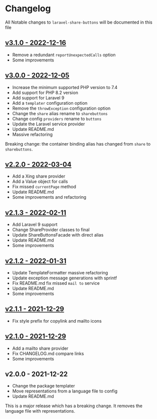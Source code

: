 # Changelog

All Notable changes to `laravel-share-buttons` will be documented in this file

## [v3.1.0 - 2022-12-16](https://github.com/kudashevs/laravel-share-buttons/compare/v3.0.0...v3.1.0)

- Remove a redundant `reportUnexpectedCalls` option
- Some improvements

## [v3.0.0 - 2022-12-05](https://github.com/kudashevs/laravel-share-buttons/compare/v2.2.0...v3.0.0)

- Increase the minimum supported PHP version to 7.4
- Add support for PHP 8.2 version
- Add support for Laravel 9
- Add a `templater` configuration option
- Remove the `throwException` configuration option
- Change the `share` alias rename to `sharebuttons`
- Change config `providers` rename to `buttons`
- Update the Laravel service provider
- Update README.md
- Massive refactoring

Breaking change: the container binding alias has changed from `share` to `sharebuttons`.

## [v2.2.0 - 2022-03-04](https://github.com/kudashevs/laravel-share-buttons/compare/v2.1.3...v2.2.0)

- Add a Xing share provider
- Add a Value object for calls
- Fix missed `currentPage` method
- Update README.md
- Some improvements and refactoring

## [v2.1.3 - 2022-02-11](https://github.com/kudashevs/laravel-share-buttons/compare/v2.1.2...v2.1.3)

- Add Laravel 9 support
- Change ShareProvider classes to final 
- Update ShareButtonsFacade with direct alias
- Update README.md
- Some improvements

## [v2.1.2 - 2022-01-31](https://github.com/kudashevs/laravel-share-buttons/compare/v2.1.1...v2.1.2)

- Update TemplateFormatter massive refactoring
- Update exception message generations with sprintf
- Fix README.md fix missed `mail to` service
- Update README.md
- Some improvements

## [v2.1.1 - 2021-12-29](https://github.com/kudashevs/laravel-share-buttons/compare/v2.1.0...v2.1.1)

- Fix style prefix for copylink and mailto icons

## [v2.1.0 - 2021-12-29](https://github.com/kudashevs/laravel-share-buttons/compare/v2.0.0...v2.1.0)

- Add a mailto share provider
- Fix CHANGELOG.md compare links
- Some improvements

## v2.0.0 - 2021-12-22

- Change the package templater
- Move representations from a language file to config
- Update README.md

This is a major release which has a breaking change. It removes the language file with representations.
